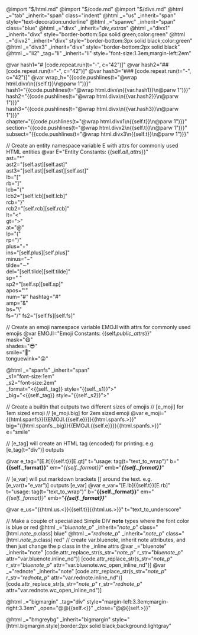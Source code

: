 @import "$/html.md"
@import "$/code.md"
@import "$/divs.md"
@html _="tab" _inherit="span" class="indent"
@html _="us" _inherit="span" style="text-decoration:underline"
@html _="spanwc" _inherit="span" class="blue"
@html _="divx" _inherit="_div_extras_"
@html _="divx1" _inherit="divx" style="border-bottom:5px solid green;color:green"
@html _="divx2" _inherit="divx" style="border-bottom:3px solid black;color:green"
@html _="divx3" _inherit="divx" style="border-bottom:2px solid black"
@html _="li2" _tag="li" _inherit="li" style="font-size:1.3em;margin-left:2em"

@var hash1="# [code.repeat.run(t=\"-\", c=\"42\")]"
@var hash2="## [code.repeat.run(t=\"-\", c=\"42\")]"
@var hash3="### [code.repeat.run(t=\"-\", c=\"42\")]"
@var wrap_h="{{code.pushlines(t=\"@wrap html.divx\n{{self.t}}\n@parw 1\")}}"\
    hash1="{{code.pushlines(t=\"@wrap html.divx\n{{var.hash1}}\n@parw 1\")}}"\
    hash2="{{code.pushlines(t=\"@wrap html.divx\n{{var.hash2}}\n@parw 1\")}}"\
    hash3="{{code.pushlines(t=\"@wrap html.divx\n{{var.hash3}}\n@parw 1\")}}"\
    chapter="{{code.pushlines(t=\"@wrap html.divx1\n{{self.t}}\n@parw 1\")}}"\
    section="{{code.pushlines(t=\"@wrap html.divx2\n{{self.t}}\n@parw 1\")}}"\
    subsect="{{code.pushlines(t=\"@wrap html.divx3\n{{self.t}}\n@parw 1\")}}"

// Create an entity namespace variable E with attrs for commonly used HTML entities
@var E="Entity Constants: {{self._all_attrs_}}" \
    ast="&ast;"\
    ast2="[self.ast][self.ast]"\
    ast3="[self.ast][self.ast][self.ast]"\
    lb="&lsqb;"\
    rb="&rsqb;"\
    lcb="&lcub;"\
    lcb2="[self.lcb][self.lcb]"\
    rcb="&rcub;"\
    rcb2="[self.rcb][self.rcb]"\
    lt="&lt;"\
    gt="&gt;"\
    at="&commat;"\
    lp="&lpar;"\
    rp="&rpar;"\
    plus="&plus;"\
    ins="[self.plus][self.plus]"\
    minus="&minus;"\
    tilde="&sim;"\
    del="[self.tilde][self.tilde]"\
    sp="&nbsp;"\
    sp2="[self.sp][self.sp]"\
    apos="&apos;"\
    num="&num;" hashtag="&num;"\
    amp="&amp;"\
    bs="&bsol;"\
    fs="&sol;" fs2="[self.fs][self.fs]"

// Create an emoji namespace variable EMOJI with attrs for commonly used emojis
@var EMOJI="Emoji Constants: {{self._public_attrs_}}" \
    mask="&#x1F637;"\
    shades="&#x1F60E;"\
    smile="&#x1F642;"\
    tonguewink="&#x1F61C;"

@html _="spanfs" _inherit="span" \
      _s1="font-size:1em" \
      _s2="font-size:2em" \
      _format="<{{self._tag}} style=\"{{self._s1}}\">"\
      _big="<{{self._tag}} style=\"{{self._s2}}\">"

// Create a builtin that outputs two different sizes of emojis
// [e_moji] for 1em sized emoji
// [e_moji.big] for 2em sized emoji
@var e_moji="{{html.spanfs}}{{EMOJI.{{self.e}}}}{{html.spanfs.>}}" \
      big="{{html.spanfs._big}}{{EMOJI.{{self.e}}}}{{html.spanfs.>}}"\
      e="smile"

// [e_tag] will create an HTML tag (encoded) for printing. e.g. [e_tag(t="div")] outputs <div>
@var e_tag="[E.lt]{{self.t}}[E.gt]" t="usage: tag(t=\"text_to_wrap\")" b="**{{self._format}}**" em="*{{self._format}}*" emb="***{{self._format}}***"

// [e_var] will put markdown brackets [] around the text. e.g. [e_var(t="e_var")] outputs [e_var]
@var e_var="[E.lb]{{self.t}}[E.rb]" t="usage: tag(t=\"text_to_wrap\")" b="**{{self._format}}**" em="*{{self._format}}*" emb="***{{self._format}}***"

@var e_us="{{html.us.<}}{{self.t}}{{html.us.>}}" t="text_to_underscore"

// Make a couple of specialized Simple DIV **note** types where the font color is blue or red
@html _="_bluenote_p_" _inherit="_note_p_" class="[html._note_p_.class] blue"
@html _="_rednote_p_" _inherit="_note_p_" class="[html._note_p_.class] red"
// create var.bluenote, inherit note attributes, and then just change the p class in the _inline attrs
@var _="bluenote" _inherit="note"
[code.attr_replace_str(s_str="_note_p_" r_str="_bluenote_p_" attr="var.bluenote.inline_nd")]
[code.attr_replace_str(s_str="_note_p_" r_str="_bluenote_p_" attr="var.bluenote.wc_open_inline_nd")]
@var _="rednote" _inherit="note"
[code.attr_replace_str(s_str="_note_p_" r_str="_rednote_p_" attr="var.rednote.inline_nd")]
[code.attr_replace_str(s_str="_note_p_" r_str="_rednote_p_" attr="var.rednote.wc_open_inline_nd")]

@html _="bigmargin" _tag="div" style="margin-left:3.3em;margin-right:3.3em" _open="@@{{self.<}}" _close="@@{{self.>}}"

@html _="bmgreybg" _inherit="bigmargin" style="[html.bigmargin.style];border:2px solid black;background:lightgray"

